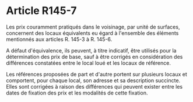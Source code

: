 # Article R145-7

Les prix couramment pratiqués dans le voisinage, par unité de surfaces, concernent des locaux équivalents eu égard à l'ensemble des éléments mentionnés aux articles R. 145-3 à R. 145-6.

A défaut d'équivalence, ils peuvent, à titre indicatif, être utilisés pour la détermination des prix de base, sauf à être corrigés en considération des différences constatées entre le local loué et les locaux de référence.

Les références proposées de part et d'autre portent sur plusieurs locaux et comportent, pour chaque local, son adresse et sa description succincte. Elles sont corrigées à raison des différences qui peuvent exister entre les dates de fixation des prix et les modalités de cette fixation.
